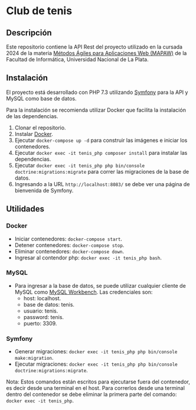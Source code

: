 # Club de tenis

## Descripción

Este repositorio contiene la API Rest del proyecto utilizado en la cursada 2024 de la materia [Métodos Ágiles para Aplicaciones Web (MAPAW)](https://www.info.unlp.edu.ar/wp-content/uploads/2023/03/Metodos-Agiles-para-Aplicaciones-Web_2023.pdf) de la Facultad de Informática, Universidad Nacional de La Plata.

## Instalación
El proyecto está desarrollado con PHP 7.3 utilizando [Symfony](https://symfony.com/) para la API y MySQL como base de datos. 

Para la instalación se recomienda utilizar Docker que facilita la instalación de las dependencias.

1. Clonar el repositorio.
2. Instalar [Docker](https://www.docker.com/).
3. Ejecutar `docker-compose up -d` para construir las imágenes e iniciar los contenedores.
4. Ejecutar `docker exec -it tenis_php composer install` para instalar las dependencias.
5. Ejecutar `docker exec -it tenis_php php bin/console doctrine:migrations:migrate` para correr las migraciones de la base de datos.
6. Ingresando a la URL `http://localhost:8083/` se debe ver una página de bienvenida de Symfony.


## Utilidades

### Docker
* Iniciar contenedores: `docker-compose start`.
* Detener contenedores: `docker-compose stop`.
* Eliminar contenedores: `docker-compose down`.
* Ingresar al contendor php: `docker exec -it tenis_php bash`. 

### MySQL
* Para ingresar a la base de datos, se puede utilizar cualquier cliente de MySQL como [MySQL Workbench](https://dev.mysql.com/downloads/workbench/). Las credenciales son:
    * host: localhost.
    * base de datos: tenis.
    * usuario: tenis.
    * password: tenis.
    * puerto: 3309. 

### Symfony
* Generar migraciones: `docker exec -it tenis_php php bin/console make:migration`.
* Ejecutar migraciones: `docker exec -it tenis_php php bin/console doctrine:migrations:migrate`.

Nota: Estos comandos están escritos para ejecutarse fuera del contenedor, es decir desde una terminal en el host. Para correrlos desde una terminal dentro del contenedor se debe eliminar la primera parte del comando: `docker exec -it tenis_php`.  
